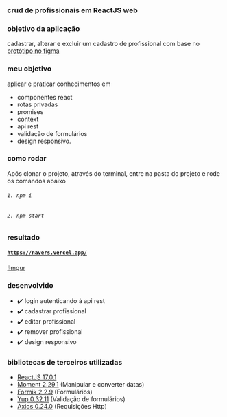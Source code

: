 ### crud de profissionais em ReactJS web

### objetivo da aplicação
cadastrar, alterar e excluir um cadastro de profissional com base no 
<a href="https://www.figma.com/file/II8UDFm2uJFZaD0FOPcinP/Teste-Front-End?node-id=0%3A1" target="_blank">protótipo no figma</a>

### meu objetivo
aplicar e praticar conhecimentos em 
* componentes react
* rotas privadas
* promises
* context
* api rest
* validação de formulários
* design responsivo. 

### como rodar
Após clonar o projeto, através do terminal, entre na pasta do projeto e rode os comandos abaixo
###### `1. npm i`
###### `2. npm start`

### resultado
#### <a href="https://navers.vercel.app/" target="_blank">`https://navers.vercel.app/`</a>

[!Imgur](https://imgur.com/NGCdO11)
 
### desenvolvido
* ✔️ login autenticando à api rest
* ✔️ cadastrar profissional
* ✔️ editar profissional
* ✔️ remover profissional
* ✔️ design responsivo

### bibliotecas de terceiros utilizadas
* <a href="https://reactjs.org/" about="_blank">ReactJS 17.0.1</a>
* <a href="https://momentjs.com/" about="_blank">Moment 2.29.1</a> (Manipular e converter datas)
* <a href="https://formik.org/" about="_blank">Formik 2.2.9</a> (Formulários)
* <a href="https://www.npmjs.com/package/yup" about="_blank">Yup 0.32.11</a> (Validação de formulários)
* <a href="https://axios-http.com/" about="_blank">Axios 0.24.0</a> (Requisições Http) 
